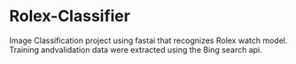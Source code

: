 # Rolex-Classifier
Image Classification project using fastai that recognizes Rolex watch model. Training andvalidation data were extracted using the Bing search api.
